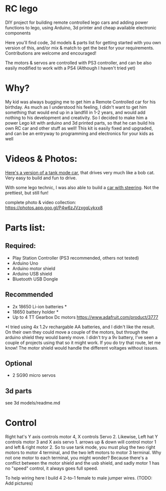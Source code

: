 # RC lego
DIY project for building remote controlled lego cars and adding power functions to lego, using Arduino, 3d printer and cheap available electronic components

Here you'll find code, 3d models & parts list for getting started with you own version of this, and/or mix & match to get the best for your requirements. Contributions are welcome and encouraged!

The motors & servos are controlled with PS3 controller, and can be also easily modified to work with a PS4 (Although I haven't tried yet)

# Why?

My kid was always bugging me to get him a Remote Controlled car for his birthday. As much as I understood his feeling, I didn't want to get him something that would end up in a landfill in 1-2 years, and would add nothing to his development and creativity. So I decided to make him a power Lego kit with arduino and 3d printed parts, so that he can build his own RC car and other stuff as well!
This kit is easily fixed and upgraded, and can be an entryway to programming and electronics for your kids as well

# Videos & Photos:
[Here's a version of a tank mode car](https://youtu.be/UGNO0eF9Yjw), that drives very much like a bob cat. Very easy to build and fun to drive.

With some lego technic, I was also able to build a [car with steering](https://youtu.be/Ge-JHIiQ8DI). Not the prettiest, but still fun!

complete photo & video collection:
https://photos.app.goo.gl/P4w6zJVzxgqLykxx8

# Parts list:
## Required: 

- Play Station Controller (PS3 recommended, others not tested) 
- Arduino Uno
- Arduino motor shield
- Arduino USB shield
- Bluetooth USB Dongle

## Recommended
- 2x 18650 Li-ion batteries *
- 18650 battery holder *
- Up to 4 TT Gearbox Dc motors https://www.adafruit.com/product/3777

*I tried using 4x 1.2v rechargable AA batteries, and I didn't like the result. On their own they could move a couple of the motors, but through the arduino shield they would barely move. I didn't try a 9v battery, I've seen a couple of projects using that so it might work. If you do try that route, let me know! The motor shield would handle the different voltages without issues.

## Optional
- 2 SG90 micro servos

## 3d parts

see 3d models/readme.md

# Control
Right hat's Y axis controls motor 4, X controls Servo 2. Likewise, Left hat Y controls motor 3 and X axis servo 1. 
arrows up & down will control motor 1 and left & right motor 2. 
So to use tank mode, you must plug the two right motors to motor 4 terminal, and the two left motors to motor 3 terminal. Why not one motor to each terminal, you might wonder? Because there's a conflict between the motor shield and the usb shield, and sadly motor 1 has no "speed" control, it always goes full speed.

To help wiring here I build 4 2-to-1 female to male jumper wires. (TODO: Add pictures)
 


